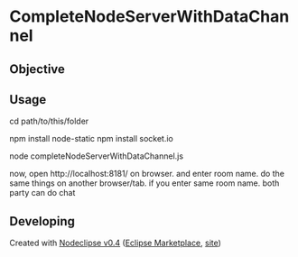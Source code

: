 # CompleteNodeServerWithDataChannel

## Objective



## Usage

cd path/to/this/folder

npm install node-static
npm install socket.io

node completeNodeServerWithDataChannel.js


now, open http://localhost:8181/ on browser. and enter room name.
do the same things on another browser/tab. if you enter same room name. both party can do chat




## Developing


Created with [Nodeclipse v0.4](https://github.com/Nodeclipse/nodeclipse-1)
 ([Eclipse Marketplace](http://marketplace.eclipse.org/content/nodeclipse), [site](http://www.nodeclipse.org))   
